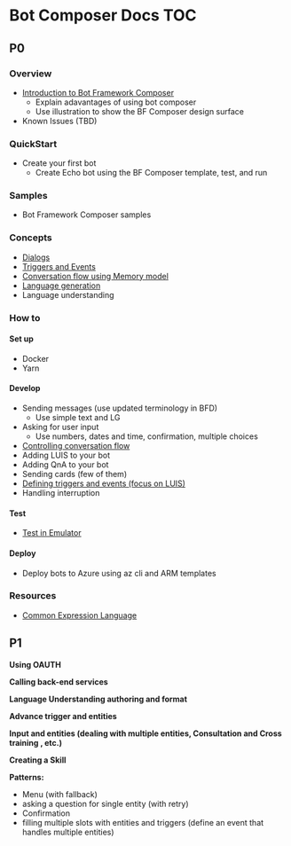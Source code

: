 # Bot Composer Docs TOC

## P0

### Overview
- [Introduction to Bot Framework Composer](https://github.com/microsoft/BotFramework-Composer/blob/master/docs/introduction_to_bfd.md) 
  - Explain adavantages of using bot composer
  - Use illustration to show the BF Composer design surface 
- Known Issues (TBD)

### QuickStart
- Create your first bot 
  - Create Echo bot using the BF Composer template, test, and run
### Samples 
- Bot Framework Composer samples 
### Concepts 
- [Dialogs](https://github.com/microsoft/BotFramework-Composer/blob/master/docs/introduction_to_bfd.md#building-blocks)
- [Triggers and Events](https://github.com/microsoft/BotFramework-Composer/blob/master/docs/triggers_and_events.md)
- [Conversation flow using Memory model](https://github.com/microsoft/BotFramework-Composer/blob/master/docs/using_memory.md) 
- [Language generation](https://github.com/microsoft/BotBuilder-Samples/blob/master/experimental/adaptive-dialog/docs/language-generation.md)
- Language understanding

### How to
#### Set up
- Docker
- Yarn
#### Develop
- Sending messages (use updated terminology in BFD)
   - Use simple text and LG
- Asking for user input 
  - Use numbers, dates and time, confirmation, multiple choices 
- [Controlling conversation flow](https://github.com/microsoft/BotFramework-Composer/blob/master/docs/controlling_conversation_flow.md)
- Adding LUIS to your bot
- Adding QnA to your bot
- Sending cards (few of them)
- [Defining triggers and events (focus on LUIS)](https://github.com/microsoft/BotFramework-Composer/blob/master/docs/triggers_and_events.md)
- Handling interruption 
#### Test
- [Test in Emulator](https://github.com/microsoft/BotFramework-Composer/blob/master/docs/testing_debugging.md)
#### Deploy
- Deploy bots to Azure using az cli and ARM templates
### Resources
- [Common Expression Language](https://github.com/microsoft/BotBuilder-Samples/blob/master/experimental/common-expression-language/prebuilt-functions.md)

## P1
**Using OAUTH**

**Calling back-end services**

**Language Understanding authoring and format**

**Advance trigger and entities**

**Input and entities (dealing with multiple entities, Consultation and Cross training , etc.)**

**Creating a Skill**

**Patterns:** 
- Menu (with fallback)
- asking a question for single entity (with retry)
- Confirmation
- filling multiple slots with entities and triggers (define an event that handles multiple entities)

